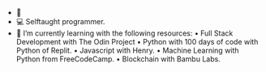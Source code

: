 - 👀
- 💻 Selftaught programmer.
- 🌱 I’m currently learning with the following resources: 
  • Full Stack Development with The Odin Project
  • Python with 100 days of code with Python of Replit.
  • Javascript with Henry.
  • Machine Learning with Python from FreeCodeCamp.
  • Blockchain with Bambu Labs.

